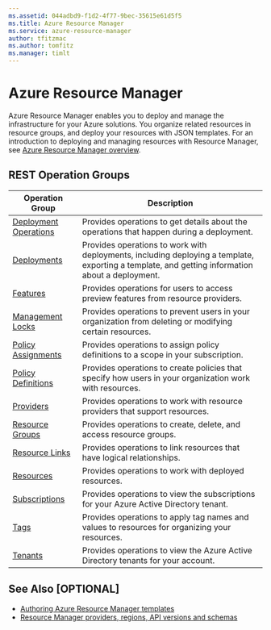 ```yaml
---
ms.assetid: 044adbd9-f1d2-4f77-9bec-35615e61d5f5
ms.title: Azure Resource Manager
ms.service: azure-resource-manager
author: tfitzmac
ms.author: tomfitz
ms.manager: timlt
---
```


# Azure Resource Manager

Azure Resource Manager enables you to deploy and manage the infrastructure for your Azure solutions. You organize related resources in resource groups, and deploy your resources with JSON templates. For an introduction to deploying and managing resources with Resource Manager, see [Azure Resource Manager overview](https://azure.microsoft.com/documentation/articles/resource-group-overview/).

## REST Operation Groups

| Operation Group                                 | Description |
|-------------------------------------------------|-------------|
| [Deployment Operations](./deploymentoperations) | Provides operations to get details about the operations that happen during a deployment. |
| [Deployments](./deployments)                    | Provides operations to work with deployments, including deploying a template, exporting a template, and getting information about a deployment. |
| [Features](./features)                          | Provides operations for users to access preview features from resource providers. |
| [Management Locks](./managementlocks)           | Provides operations to prevent users in your organization from deleting or modifying certain resources. |
| [Policy Assignments](./policyassignments)       | Provides operations to assign policy definitions to a scope in your subscription. |
| [Policy Definitions](./policydefinitions)       | Provides operations to create policies that specify how users in your organization work with resources. |
| [Providers](./providers)                        | Provides operations to work with resource providers that support resources. |
| [Resource Groups](./resourcegroups)             | Provides operations to create, delete, and access resource groups. |
| [Resource Links](./resourcelinks)               | Provides operations to link resources that have logical relationships. |
| [Resources](./resources)                        | Provides operations to work with deployed resources. |
| [Subscriptions](./subscriptions)                | Provides operations to view the subscriptions for your Azure Active Directory tenant. |
| [Tags](./tags)                                  | Provides operations to apply tag names and values to resources for organizing your resources. |
| [Tenants](./tenants)                            | Provides operations to view the Azure Active Directory tenants for your account. |


## See Also [OPTIONAL]

- [Authoring Azure Resource Manager templates](https://azure.microsoft.com/documentation/articles/resource-group-authoring-templates/)
- [Resource Manager providers, regions, API versions and schemas](https://azure.microsoft.com/documentation/articles/resource-manager-supported-services/)
